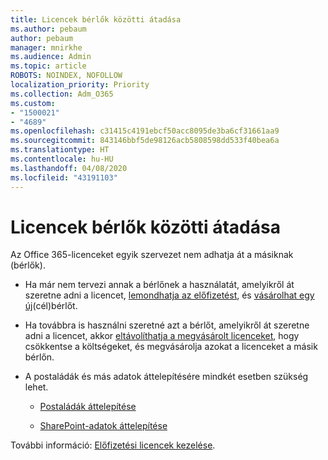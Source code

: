 ```yaml
---
title: Licencek bérlők közötti átadása
ms.author: pebaum
author: pebaum
manager: mnirkhe
ms.audience: Admin
ms.topic: article
ROBOTS: NOINDEX, NOFOLLOW
localization_priority: Priority
ms.collection: Adm_O365
ms.custom:
- "1500021"
- "4689"
ms.openlocfilehash: c31415c4191ebcf50acc8095de3ba6cf31661aa9
ms.sourcegitcommit: 843146bbf5de98126acb5808598dd533f40bea6a
ms.translationtype: HT
ms.contentlocale: hu-HU
ms.lasthandoff: 04/08/2020
ms.locfileid: "43191103"
---
```

# <a name="transfer-licenses-between-tenants"></a>Licencek bérlők közötti átadása

Az Office 365-licenceket egyik szervezet nem adhatja át a másiknak (bérlők). 

- Ha már nem tervezi annak a bérlőnek a használatát, amelyikről át szeretne adni a licencet, [lemondhatja az előfizetést](https://admin.microsoft.com/Adminportal/Home?source=applauncher#/subscriptions), és [vásárolhat egy új](https://products.office.com/compare-all-microsoft-office-products-b?rtc=1&activetab=tab:primaryr2)(cél)bérlőt.

- Ha továbbra is használni szeretné azt a bérlőt, amelyikről át szeretne adni a licencet, akkor [eltávolíthatja a megvásárolt licenceket](https://docs.microsoft.com/microsoft-365/commerce/licenses/buy-licenses?view=o365-worldwide), hogy csökkentse a költségeket, és megvásárolja azokat a licenceket a másik bérlőn.

- A postaládák és más adatok áttelepítésére mindkét esetben szükség lehet.

    - [Postaládák áttelepítése](https://docs.microsoft.com/Exchange/mailbox-migration/migrate-mailboxes-across-tenants)

    - [SharePoint-adatok áttelepítése](https://aka.ms/modernSpoAdminCenter/CloudContentMigrations)

További információ: [Előfizetési licencek kezelése](https://docs.microsoft.com/microsoft-365/commerce/licenses/buy-licenses?view=o365-worldwide).
